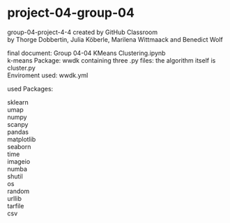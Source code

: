 # project-04-group-04
group-04-project-4-4 created by GitHub Classroom  
by Thorge Dobbertin, Julia Köberle, Marilena Wittmaack and Benedict Wolf

final document: Group 04-04 KMeans Clustering.ipynb  
k-means Package: wwdk containing three .py files: the algorithm itself is cluster.py  
Enviroment used: wwdk.yml  
  
used Packages:

sklearn  
umap  
numpy  
scanpy   
pandas  
matplotlib  
seaborn  
time  
imageio  
numba  
shutil  
os  
random  
urllib  
tarfile  
csv  





